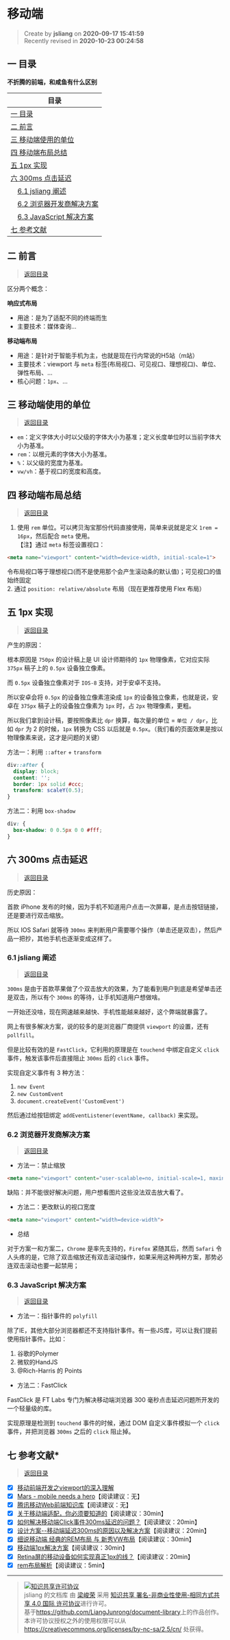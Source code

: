 移动端
===

> Create by **jsliang** on **2020-09-17 15:41:59**  
> Recently revised in **2020-10-23 00:24:58**

<!-- 目录开始 -->
## <a name="chapter-one" id="chapter-one"></a>一 目录

**不折腾的前端，和咸鱼有什么区别**

| 目录 |
| --- |
| [一 目录](#chapter-one) |
| <a name="catalog-chapter-two" id="catalog-chapter-two"></a>[二 前言](#chapter-two) |
| <a name="catalog-chapter-three" id="catalog-chapter-three"></a>[三 移动端使用的单位](#chapter-three) |
| <a name="catalog-chapter-four" id="catalog-chapter-four"></a>[四 移动端布局总结](#chapter-four) |
| <a name="catalog-chapter-five" id="catalog-chapter-five"></a>[五 1px 实现](#chapter-five) |
| <a name="catalog-chapter-six" id="catalog-chapter-six"></a>[六 300ms 点击延迟](#chapter-six) |
| &emsp;[6.1 jsliang 阐述](#chapter-six-one) |
| &emsp;[6.2 浏览器开发商解决方案](#chapter-six-two) |
| &emsp;[6.3 JavaScript 解决方案](#chapter-six-three) |
| <a name="catalog-chapter-seven" id="catalog-chapter-seven"></a>[七 参考文献](#chapter-seven) |
<!-- 目录结束 -->

## <a name="chapter-two" id="chapter-two"></a>二 前言

> [返回目录](#chapter-one)

区分两个概念：  

**响应式布局**  
- 用途：是为了适配不同的终端而生
- 主要技术：媒体查询...

**移动端布局**  
- 用途：是针对于智能手机为主，也就是现在行内常说的H5站（m站）
- 主要技术：viewport 与 `meta` 标签(布局视口、可见视口、理想视口)、单位、弹性布局、...
- 核心问题：`1px`、...

## <a name="chapter-three" id="chapter-three"></a>三 移动端使用的单位

> [返回目录](#chapter-one)
    
* `em`：定义字体大小时以父级的字体大小为基准；定义长度单位时以当前字体大小为基准。
* `rem`：以根元素的字体大小为基准。
* `%`：以父级的宽度为基准。
* `vw/vh`：基于视口的宽度和高度。

## <a name="chapter-four" id="chapter-four"></a>四 移动端布局总结

> [返回目录](#chapter-one)
    
1. 使用 `rem` 单位。可以拷贝淘宝那份代码直接使用，简单来说就是定义 `1rem = 16px`，然后配合 `meta` 使用。  
【注】通过 `meta` 标签设置视口：  
```html
<meta name="viewport" content="width=device-width, initial-scale=1">
```
令布局视口等于理想视口(而不是使用那个会产生滚动条的默认值)；可见视口的值始终固定  
2. 通过 `position: relative/absolute` 布局（现在更推荐使用 Flex 布局）

## <a name="chapter-five" id="chapter-five"></a>五 1px 实现

> [返回目录](#chapter-one)

产生的原因：

根本原因是 `750px` 的设计稿上是 UI 设计师期待的 `1px` 物理像素，它对应实际 `375px` 稿子上的 `0.5px` 设备独立像素。

而 `0.5px` 设备独立像素对于 `IOS-8` 支持，对于安卓不支持。

所以安卓会将 `0.5px` 的设备独立像素渲染成 `1px` 的设备独立像素，也就是说，安卓在 `375px` 稿子上的设备独立像素为 `1px` 时，占 `2px` 物理像素，更粗。

所以我们拿到设计稿，要按照像素比 `dpr` 换算，每次量的单位 = `单位 / dpr`，比如 `dpr` 为 2 的时候，`1px` 转换为 CSS 以后就是 `0.5px`。（我们看的页面效果是按以物理像素来说，这才是问题的关键）

方法一：利用 `::after` + `transform`

```css
div::after {
  display: block;
  content: '';
  border: 1px solid #ccc;
  transform: scaleY(0.5);
}
```

方法二：利用 `box-shadow`

```css
div: {
  box-shadow: 0 0.5px 0 0 #fff;
}
```

## <a name="chapter-six" id="chapter-six"></a>六 300ms 点击延迟

> [返回目录](#chapter-one)
  
历史原因：

首款 iPhone 发布的时候，因为手机不知道用户点击一次屏幕，是点击按钮链接，还是要进行双击缩放。

所以 IOS Safari 就等待 `300ms` 来判断用户需要哪个操作（单击还是双击），然后产品一把抄，其他手机也逐渐变成这样了。

### <a name="chapter-six-one" id="chapter-six-one"></a>6.1 jsliang 阐述

> [返回目录](#chapter-one)

`300ms` 是由于首款苹果做了个双击放大的效果，为了能看到用户到底是希望单击还是双击，所以有个 `300ms` 的等待，让手机知道用户想做啥。

一开始还没啥，现在网速越来越快、手机性能越来越好，这个弊端就暴露了。

网上有很多解决方案，说的较多的是浏览器厂商提供 `viewport` 的设置，还有 `pollfill`。

但是比较有效的是 `FastClick`，它利用的原理是在 `touchend` 中绑定自定义 `click` 事件，触发该事件后直接阻止 `300ms` 后的 `click` 事件。

实现自定义事件有 3 种方法：

1. `new Event`
2. `new CustomEvent`
3. `document.createEvent('CustomEvent')`

然后通过给按钮绑定 `addEventListener(eventName, callback)` 来实现。

### <a name="chapter-six-two" id="chapter-six-two"></a>6.2 浏览器开发商解决方案

> [返回目录](#chapter-one)
  
* 方法一：禁止缩放

```html
<meta name="viewport" content="user-scalable=no, initial-scale=1, maxinmum-scale=1">
```

缺陷：并不能很好解决问题，用户想看图片这些没法双击放大看了。

* 方法二：更改默认的视口宽度

```html
<meta name="viewport" content="width=device-width">
```

* 总结

对于方案一和方案二，`Chrome` 是率先支持的，`Firefox` 紧随其后，然而 `Safari` 令人头疼的是，它除了双击缩放还有双击滚动操作，如果采用这种两种方案，那势必连双击滚动也要一起禁用；

### <a name="chapter-six-three" id="chapter-six-three"></a>6.3 JavaScript 解决方案

> [返回目录](#chapter-one)
  
* 方法一：指针事件的 `polyfill`

除了IE，其他大部分浏览器都还不支持指针事件。有一些JS库，可以让我们提前使用指针事件。比如：

1. 谷歌的Polymer
2. 微软的HandJS
3. @Rich-Harris 的 Points

* 方法二：FastClick

FastClick 是 FT Labs 专门为解决移动端浏览器 300 毫秒点击延迟问题所开发的一个轻量级的库。

实现原理是检测到 `touchend` 事件的时候，通过 DOM 自定义事件模拟一个 `click` 事件，并把浏览器 `300ms` 之后的 `click` 阻止掉。

## <a name="chapter-seven" id="chapter-seven"></a>七 参考文献*

> [返回目录](#chapter-one)

* [x] [移动前端开发之viewport的深入理解](https://www.cnblogs.com/2050/p/3877280.html)
* [x] [Mars - mobile needs a hero](https://github.com/AlloyTeam/Mars)【阅读建议：无】
* [x] [腾讯移动Web前端知识库](https://github.com/hoosin/mobile-web-favorites)【阅读建议：无】
* [x] [关于移动端适配，你必须要知道的](https://juejin.im/post/6844903845617729549)【阅读建议：30min】
* [x] [如何解决移动端Click事件300ms延迟的问题？](https://zhuanlan.zhihu.com/p/69522350)【阅读建议：20min】
* [x] [设计方案--移动端延迟300ms的原因以及解决方案](https://www.cnblogs.com/chengxs/p/11064469.html)【阅读建议：20min】
* [x] [细说移动端 经典的REM布局 与 新秀VW布局](https://cloud.tencent.com/developer/article/1352187)【阅读建议：30min】
* [x] [移动端1px解决方案](https://juejin.im/post/5d19b729f265da1bb2774865)【阅读建议：30min】
* [x] [Retina屏的移动设备如何实现真正1px的线？](https://jinlong.github.io/2015/05/24/css-retina-hairlines/)【阅读建议：20min】
* [x] [rem布局解析](https://juejin.im/post/6844903671143088136)【阅读建议：5min】

---

> <a rel="license" href="http://creativecommons.org/licenses/by-nc-sa/4.0/"><img alt="知识共享许可协议" style="border-width:0" src="https://i.creativecommons.org/l/by-nc-sa/4.0/88x31.png" /></a><br /><span xmlns:dct="http://purl.org/dc/terms/" property="dct:title">jsliang 的文档库</span> 由 <a xmlns:cc="http://creativecommons.org/ns#" href="https://github.com/LiangJunrong/document-library" property="cc:attributionName" rel="cc:attributionURL">梁峻荣</a> 采用 <a rel="license" href="http://creativecommons.org/licenses/by-nc-sa/4.0/">知识共享 署名-非商业性使用-相同方式共享 4.0 国际 许可协议</a>进行许可。<br />基于<a xmlns:dct="http://purl.org/dc/terms/" href="https://github.com/LiangJunrong/document-library" rel="dct:source">https://github.com/LiangJunrong/document-library</a>上的作品创作。<br />本许可协议授权之外的使用权限可以从 <a xmlns:cc="http://creativecommons.org/ns#" href="https://creativecommons.org/licenses/by-nc-sa/2.5/cn/" rel="cc:morePermissions">https://creativecommons.org/licenses/by-nc-sa/2.5/cn/</a> 处获得。